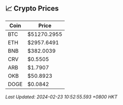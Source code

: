 ## 📈 Crypto Prices

| Coin | Price |
| ---- | ----- |
| BTC | $51270.2955 |
| ETH | $2957.6491 |
| BNB | $382.0039 |
| CRV | $0.5505 |
| ARB | $1.7907 |
| OKB | $50.8923 |
| DOGE | $0.0842 |

_Last Updated: 2024-02-23 10:52:55.593 +0800 HKT_